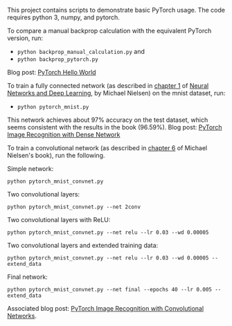 This project contains scripts to demonstrate basic PyTorch usage.  The code requires python 3, numpy, and pytorch.

To compare a manual backprop calculation with the equivalent PyTorch version, run:

* `python backprop_manual_calculation.py` and
* `python backprop_pytorch.py`

Blog post: [PyTorch Hello World](https://dev.to/nestedsoftware/pytorch-hello-world-37mo)

To train a fully connected network (as described in [chapter 1](http://neuralnetworksanddeeplearning.com/chap1.html#exercise_358114) of [Neural Networks and Deep Learning](http://neuralnetworksanddeeplearning.com/), by Michael Nielsen) on the mnist dataset, run:

* `python pytorch_mnist.py`

This network achieves about 97% accuracy on the test dataset, which seems consistent with the results in the book (96.59%). Blog post: [PyTorch Image Recognition with Dense Network](https://dev.to/nestedsoftware/pytorch-image-recognition-dense-network-3nbd)

To train a convolutional network (as described in [chapter 6](http://neuralnetworksanddeeplearning.com/chap6.html#problem_834310) of Michael Nielsen's book), run the following.

Simple network: 

```
python pytorch_mnist_convnet.py
```
Two convolutional layers: 
```
python pytorch_mnist_convnet.py --net 2conv
```
Two convolutional layers with ReLU: 
```
python pytorch_mnist_convnet.py --net relu --lr 0.03 --wd 0.00005
```
Two convolutional layers and extended training data: 
```
python pytorch_mnist_convnet.py --net relu --lr 0.03 --wd 0.00005 --extend_data
```
Final network: 
```
python pytorch_mnist_convnet.py --net final --epochs 40 --lr 0.005 --extend_data
```
Associated blog post: [PyTorch Image Recognition with Convolutional Networks](https://dev.to/nestedsoftware/pytorch-image-recognition-with-convolutional-networks-4k17).

